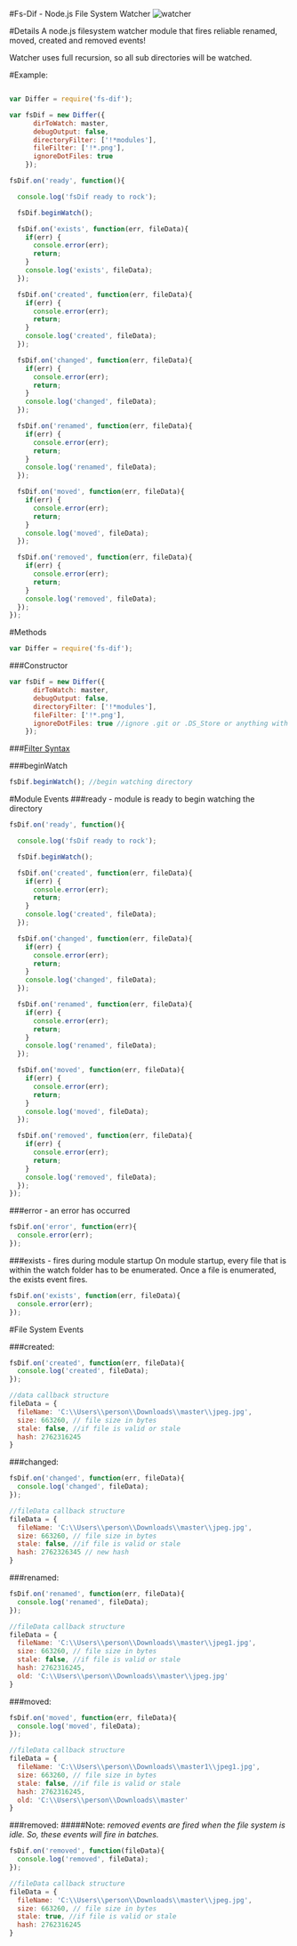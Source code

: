#Fs-Dif - Node.js File System Watcher
![watcher](http://imageserver.moviepilot.com/watcher-what-do-you-guys-think-is-stan-lee-the-watcher.jpeg)

#Details
A node.js filesystem watcher module that fires reliable renamed, moved, created and removed events!

Watcher uses full recursion, so all sub directories will be watched.

#Example:
```javascript

var Differ = require('fs-dif');

var fsDif = new Differ({
      dirToWatch: master,
      debugOutput: false,
      directoryFilter: ['!*modules'],
      fileFilter: ['!*.png'],
      ignoreDotFiles: true
    });

fsDif.on('ready', function(){

  console.log('fsDif ready to rock');

  fsDif.beginWatch();

  fsDif.on('exists', function(err, fileData){
    if(err) {
      console.error(err);
      return;
    }
    console.log('exists', fileData);
  });

  fsDif.on('created', function(err, fileData){
    if(err) {
      console.error(err);
      return;
    }
    console.log('created', fileData);
  });

  fsDif.on('changed', function(err, fileData){
    if(err) {
      console.error(err);
      return;
    }
    console.log('changed', fileData);
  });

  fsDif.on('renamed', function(err, fileData){
    if(err) {
      console.error(err);
      return;
    }
    console.log('renamed', fileData);
  });

  fsDif.on('moved', function(err, fileData){
    if(err) {
      console.error(err);
      return;
    }
    console.log('moved', fileData);
  });

  fsDif.on('removed', function(err, fileData){
    if(err) {
      console.error(err);
      return;
    }
    console.log('removed', fileData);
  });
});
```
#Methods
```javascript
var Differ = require('fs-dif');
```
###Constructor
```javascript
var fsDif = new Differ({
      dirToWatch: master,
      debugOutput: false,
      directoryFilter: ['!*modules'],
      fileFilter: ['!*.png'],
      ignoreDotFiles: true //ignore .git or .DS_Store or anything with leading .
    });
```
###[Filter Syntax](https://github.com/thlorenz/readdirp#filters)

###beginWatch
```javascript
fsDif.beginWatch(); //begin watching directory
```
#Module Events
###ready - module is ready to begin watching the directory
```javascript
fsDif.on('ready', function(){

  console.log('fsDif ready to rock');

  fsDif.beginWatch();

  fsDif.on('created', function(err, fileData){
    if(err) {
      console.error(err);
      return;
    }
    console.log('created', fileData);
  });

  fsDif.on('changed', function(err, fileData){
    if(err) {
      console.error(err);
      return;
    }
    console.log('changed', fileData);
  });

  fsDif.on('renamed', function(err, fileData){
    if(err) {
      console.error(err);
      return;
    }
    console.log('renamed', fileData);
  });

  fsDif.on('moved', function(err, fileData){
    if(err) {
      console.error(err);
      return;
    }
    console.log('moved', fileData);
  });

  fsDif.on('removed', function(err, fileData){
    if(err) {
      console.error(err);
      return;
    }
    console.log('removed', fileData);
  });
});
```
###error - an error has occurred
```javascript
fsDif.on('error', function(err){
  console.error(err);
});
```

###exists - fires during module startup
On module startup, every file that is within the watch folder has to be enumerated.
Once a file is enumerated, the exists event fires.
```javascript
fsDif.on('exists', function(err, fileData){
  console.error(err);
});
```
#File System Events

###created:
```javascript
fsDif.on('created', function(err, fileData){
  console.log('created', fileData);
});

//data callback structure
fileData = {
  fileName: 'C:\\Users\\person\\Downloads\\master\\jpeg.jpg',
  size: 663260, // file size in bytes
  stale: false, //if file is valid or stale
  hash: 2762316245
}
```
###changed:
```javascript
fsDif.on('changed', function(err, fileData){
  console.log('changed', fileData);
});

//fileData callback structure
fileData = {
  fileName: 'C:\\Users\\person\\Downloads\\master\\jpeg.jpg',
  size: 663260, // file size in bytes
  stale: false, //if file is valid or stale
  hash: 2762326345 // new hash
}
```
###renamed:
```javascript
fsDif.on('renamed', function(err, fileData){
  console.log('renamed', fileData);
});

//fileData callback structure
fileData = {
  fileName: 'C:\\Users\\person\\Downloads\\master\\jpeg1.jpg',
  size: 663260, // file size in bytes
  stale: false, //if file is valid or stale
  hash: 2762316245,
  old: 'C:\\Users\\person\\Downloads\\master\\jpeg.jpg'
}

```
###moved:
```javascript
fsDif.on('moved', function(err, fileData){
  console.log('moved', fileData);
});

//fileData callback structure
fileData = {
  fileName: 'C:\\Users\\person\\Downloads\\master1\\jpeg1.jpg',
  size: 663260, // file size in bytes
  stale: false, //if file is valid or stale
  hash: 2762316245,
  old: 'C:\\Users\\person\\Downloads\\master'
}
```
###removed:
#####Note: *removed events are fired when the file system is idle. So, these events will fire in batches.*

```javascript
fsDif.on('removed', function(fileData){
  console.log('removed', fileData);
});

//fileData callback structure
fileData = {
  fileName: 'C:\\Users\\person\\Downloads\\master\\jpeg.jpg',
  size: 663260, // file size in bytes
  stale: true, //if file is valid or stale
  hash: 2762316245
}
```
